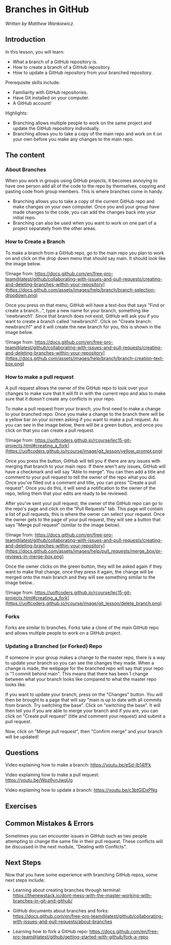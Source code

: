 





# Branches in GitHub

*Written by Matthew Wankiewicz.*

## Introduction

In this lesson, you will learn:

- What a branch of a GitHub repository is.
- How to create a branch of a GitHub repository.
- How to update a GitHub repository from your branched repository.

Prerequisite skills include:

- Familiarity with GitHub repositories.
- Have Git installed on your computer.
- A GitHub account!

Highlights:

- Branching allows multiple people to work on the same project and update the GitHub repository individually.
- Branching allows you to take a copy of the main repo and work on it on your own before you make any changes to the main repo.

## The content

### About Branches

When you work in groups using GitHub projects, it becomes annoying to have one person add all of the code to the repo by themselves, copying and pasting code from group members. This is where branches come in handy. 
  - Branching allows you to take a copy of the current GitHub repo and make changes on your own computer. Once you and your group have made changes to the code, you can add the changes back into your initial repo.
  - Branching can also be used when you want to work on one part of a project separately from the other areas.
  
### How to Create a Branch

To make a branch from a GitHub repo, go to the main repo you plan to work on and click on the drop down menu that should say main. It should look like the image below.

![Image from: https://docs.github.com/en/free-pro-team@latest/github/collaborating-with-issues-and-pull-requests/creating-and-deleting-branches-within-your-repository](https://docs.github.com/assets/images/help/branch/branch-selection-dropdown.png)

Once you press on that menu, GitHub will have a text-box that says "Find or create a branch...", type a new name for your branch, something like 'newbranch1'. Since that branch does not exist, GitHub will ask you if you want to create a branch called 'newbranch1'. Click on "Create branch: newbranch1" and it will create the new branch for you, this is shown in the image below.

![Image from: https://docs.github.com/en/free-pro-team@latest/github/collaborating-with-issues-and-pull-requests/creating-and-deleting-branches-within-your-repository](https://docs.github.com/assets/images/help/branch/branch-creation-text-box.png)

### How to make a pull request

A pull request allows the owner of the GitHub repo to look over your changes to make sure that it will fit in with the current repo and also to make sure that it doesn't create any conflicts in your repo. 

To make a pull request from your branch, you first need to make a change to your branched repo. Once you make a change to the branch there will be a yellow bar on your screen asking if you want to make a pull request. As you can see in the image below, there will be a green button, and once you click on that you can create a pull request.

![Image from: https://uoftcoders.github.io/rcourse/lec15-git-projects.html#creating_a_fork](https://uoftcoders.github.io/rcourse/image/git_lesson/yellow_prompt.png)

Once you press the button, GitHub will tell you if there are any issues with merging that branch to your main repo. If there aren't any issues, GitHub will have a checkmark and will say "Able to merge". You can then add a title and comment to your pull request to tell the owner of the repo what you did. Once you've filled out a comment and title, you can press "Create a pull request". Once you do this, it will send a notification to the owner of the repo, telling them that your edits are ready to be reviewed.

After you've sent your pull request, the owner of the GitHub repo can go to the repo's page and click on the "Pull Requests" tab. This page will contain a list of pull requests, this is where the owner can select your request. Once the owner gets to the page of your pull request, they will see a button that says "Merge pull request" (similar to the image below).

![Image from: https://docs.github.com/en/free-pro-team@latest/github/collaborating-with-issues-and-pull-requests/creating-and-deleting-branches-within-your-repository](https://docs.github.com/assets/images/help/pull_requests/merge_box/pr-reviews-in-merge-box.png)


Once the owner clicks on the green button, they will be asked again if they want to make that change, once they press it again, the change will be merged onto the main branch and they will see something similar to the image below..

![Image from: https://uoftcoders.github.io/rcourse/lec15-git-projects.html#creating_a_fork](https://uoftcoders.github.io/rcourse/image/git_lesson/delete_branch.png)

### Forks

Forks are similar to branches. Forks take a clone of the main GitHub repo and allows multiple people to work on a GitHub project.

### Updating a Branched (or Forked) Repo

If someone in your group makes a change to the master repo, there is a way to update your branch so you can see the changes they made. When a change is made, the webpage for the branched repo will say that your repo is "1 commit behind main". This means that there has been 1 change between what your branch looks like compared to what the master repo looks like.

If you want to update your branch, press on the "Changes" button. You will then be brought to a page that will say "main is up to date with all commits from branch. Try switching the base". Click on "switching the base". It will then tell you if you are able to merge your branch and if you are, you can click on "Create pull request" (title and comment your request) and submit a pull request.

Now, click on "Merge pull request", then "Confirm merge" and your branch will be updated!

## Questions

Video explaining how to make a branch: https://youtu.be/eSd-Ib14fFk

Video explaining how to make a pull request: https://youtu.be/Wpz6ynJwqUg

Video explaining how to update a branch: https://youtu.be/c3btGlDxPNg

## Exercises

<!-- ```{r question1Branches, echo=FALSE} -->
<!-- question("True or False, making a change on a GitHub branch makes a change on the main repository?", -->
<!--          answer("TRUE",), -->
<!--          answer("FALSE", correct = TRUE)) -->
<!-- ``` -->


<!-- ```{r question2Branches, echo=FALSE} -->
<!-- question("What are some benefits to using a branched repo? (Select all that apply)", -->
<!--          answer("Lets multiple people work on the project at once", correct = T), -->
<!--          answer("No benefits"), -->
<!--          answer("Allows you to test out changes that you don't want to make on your main branch",  -->
<!--                 correct = T), -->
<!--          answer("Branching lets the owner of the repo to make sure there aren't any issues before making any changes", correct = T)) -->
<!-- ``` -->


<!-- ```{r question3Branches, echo=FALSE} -->
<!-- steps <- c("Create a GitHub Repository", "Find the dropdown menu for branches", "Type in the name for your new branch", "Make edits to the new branch") -->
<!-- question_rank( -->
<!--   "What is the order of creating a branch for a GitHub repository?", -->
<!--   answer(steps, correct = TRUE), -->
<!--   answer(rev(steps), correct = FALSE, message = "Other direction!"), -->
<!--   allow_retry = TRUE -->
<!-- ) -->
<!-- ``` -->

<!-- ```{r question4Branches, echo=FALSE} -->
<!-- steps2 <- c("Make a change on branched repo", "Click on the Compare & Pull Request button",  -->
<!--             "Title and comment your pull request", "Submit Pull Request", -->
<!--             "Wait for repository owner to accept request") -->
<!-- question_rank( -->
<!--   "What steps should I take if I want to make a pull request?", -->
<!--   answer(steps2, correct = TRUE), -->
<!--   answer(rev(steps2), correct = FALSE, message = "Other direction!"), -->
<!--   allow_retry = TRUE -->
<!-- ) -->
<!-- ``` -->

<!-- ```{r question5Branches, echo=FALSE} -->
<!-- steps3 <- c("Select 'changes' on the branch's webpage", "Switch the base",  -->
<!--             "Check that you are able to merge the master to your branch",  -->
<!--             "Create a pull request from the Master to your Branch", "Merge the pull request", -->
<!--             "Enjoy your updated repo") -->
<!-- question_rank( -->
<!--   "How do you update a branch?", -->
<!--   answer(steps3, correct = TRUE), -->
<!--   answer(rev(steps3), correct = FALSE, message = "Other direction!"), -->
<!--   allow_retry = TRUE -->
<!-- ) -->
<!-- ``` -->

## Common Mistakes & Errors

Sometimes you can encounter issues in GitHub such as two people attempting to change the same file in their pull request. These conflicts will be discussed in the next module, "Dealing with Conflicts".

## Next Steps

Now that you have some experience with branching GitHub repos, some next steps include:

- Learning about creating branches through terminal: https://thenewstack.io/dont-mess-with-the-master-working-with-branches-in-git-and-github/

- GitHub documents about branches and forks: https://docs.github.com/en/free-pro-team@latest/github/collaborating-with-issues-and-pull-requests/about-branches

- Learning how to fork a GitHub repo: https://docs.github.com/en/free-pro-team@latest/github/getting-started-with-github/fork-a-repo












